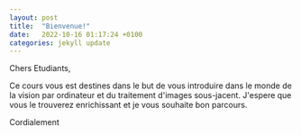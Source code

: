 ```yaml
---
layout: post
title:  "Bienvenue!"
date:   2022-10-16 01:17:24 +0100
categories: jekyll update
---
```



Chers Etudiants,

Ce cours vous est destines dans le but de vous introduire dans le monde de la vision par ordinateur et du traitement d'images sous-jacent.
J'espere que vous le trouverez enrichissant et je vous souhaite bon parcours.

Cordialement
